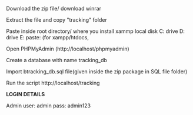 Download the zip file/ download winrar

Extract the file and copy "tracking" folder

Paste inside root directory/ where you install xammp local disk C: drive D: drive E: paste: (for xampp/htdocs, 

Open PHPMyAdmin (http://localhost/phpmyadmin)

Create a database with name tracking_db

Import btracking_db.sql file(given inside the zip package in SQL file folder)

Run the script http://localhost/tracking


**LOGIN DETAILS** 

Admin
user: admin
pass: admin123

